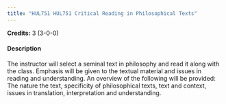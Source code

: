 ```yaml
---
title: "HUL751 HUL751 Critical Reading in Philosophical Texts"
---
```

**Credits:** 3 (3-0-0)

#### Description
The instructor will select a seminal text in philosophy and read it along with the class. Emphasis will be given to the textual material and issues in reading and understanding. An overview of the following will be provided: The nature the text, specificity of philosophical texts, text and context, issues in translation, interpretation and understanding.